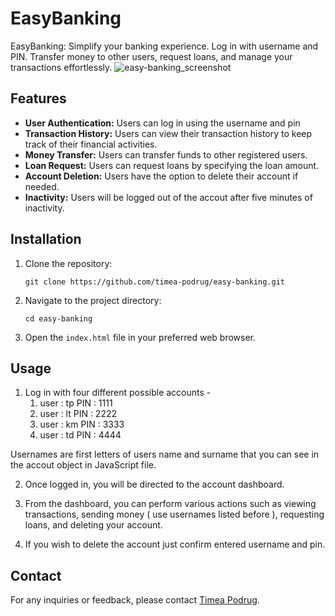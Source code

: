 # EasyBanking

EasyBanking: Simplify your banking experience. Log in with username and PIN. Transfer money to other users, request loans, and manage your transactions effortlessly.
![easy-banking_screenshot](https://github.com/timea-podrug/easy-banking/assets/108535463/93f165b7-28dc-448a-a9f8-b0e946d95aee)
<!--
![EasyBanking_screenshot](https://github.com/timea-podrug/EasyBanking/assets/108535463/8d7f039c-122c-42a5-842c-220cbec4d33a)
-->
## Features

- **User Authentication:** Users can log in using the username and pin
- **Transaction History:** Users can view their transaction history to keep track of their financial activities.
- **Money Transfer:** Users can transfer funds to other registered users.
- **Loan Request:** Users can request loans by specifying the loan amount.
- **Account Deletion:** Users have the option to delete their account if needed.
- **Inactivity:** Users will be logged out of the accout after five minutes of inactivity.

## Installation

1. Clone the repository:

   ```shell
   git clone https://github.com/timea-podrug/easy-banking.git
   ```

2. Navigate to the project directory:

   ```shell
   cd easy-banking
   ```

3. Open the `index.html` file in your preferred web browser.

## Usage

1. Log in with four different possible accounts -
   1. user : tp PIN : 1111
   2. user : lt PIN : 2222
   3. user : km PIN : 3333
   4. user : td PIN : 4444
   
Usernames are first letters of users name and surname that you can see in the accout object in JavaScript file.

2. Once logged in, you will be directed to the account dashboard.

3. From the dashboard, you can perform various actions such as viewing transactions, sending money ( use usernames listed before ), requesting loans, and deleting your account.

4. If you wish to delete the account just confirm entered username and pin.

## Contact

For any inquiries or feedback, please contact [Timea Podrug](mailto:timea-podrug@gmail.com).


